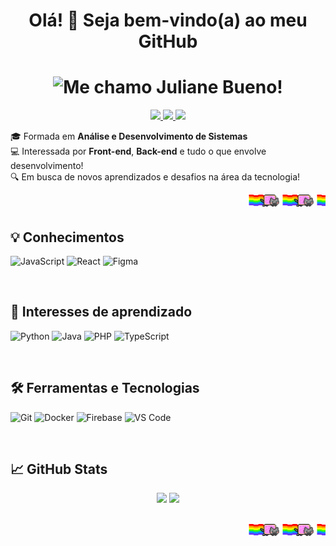 <h1 align="center">Olá! 👋 Seja bem-vindo(a) ao meu GitHub</h1>

<h1 align="center">
  <img src="https://readme-typing-svg.demolab.com?font=Fira+Code&duration=2500&pause=1000&center=true&vCenter=true&multiline=true&width=500&lines=Me+chamo+Juliane+Bueno!;" alt="Me chamo Juliane Bueno!" />
</h1>

<p align="center">
  <a href="https://julianebueno.vercel.app/" target="_blank">
    <img src="https://img.shields.io/badge/Portf%C3%B3lio-000?style=for-the-badge&logo=vercel&logoColor=white" />
  </a>
  <a href="https://www.linkedin.com/in/julianebueno1/" target="_blank">
    <img src="https://img.shields.io/badge/LinkedIn-0A66C2?style=for-the-badge&logo=linkedin&logoColor=white" />
  </a>
  <a href="mailto:julianebueno1@gmail.com">
    <img src="https://img.shields.io/badge/E--mail-D14836?style=for-the-badge&logo=gmail&logoColor=white" />
  </a>
</p>

🎓 Formada em **Análise e Desenvolvimento de Sistemas**  
💻 Interessada por **Front-end**, **Back-end** e tudo o que envolve desenvolvimento!  
🔍 Em busca de novos aprendizados e desafios na área da tecnologia!

<p align="center">
  <marquee>
    <img src="nyancat.gif" height="20px" />
    <img src="nyancat.gif" height="20px" />
    <img src="nyancat.gif" height="20px" />
    <img src="nyancat.gif" height="20px" />
    <img src="nyancat.gif" height="20px" />
    <img src="nyancat.gif" height="20px" />
    <img src="nyancat.gif" height="20px" />
    <img src="nyancat.gif" height="20px" />
    <img src="nyancat.gif" height="20px" />
    <img src="nyancat.gif" height="20px" />
  </marquee>
</p>

## 💡 Conhecimentos

![JavaScript](https://img.shields.io/badge/JavaScript-F7DF1E?style=for-the-badge&logo=javascript&logoColor=000)
![React](https://img.shields.io/badge/React-20232A?style=for-the-badge&logo=react&logoColor=61DAFB)
![Figma](https://img.shields.io/badge/Figma-F24E1E?style=for-the-badge&logo=figma&logoColor=fff)

<br>

## 🧠 Interesses de aprendizado

![Python](https://img.shields.io/badge/Python-3776AB?style=for-the-badge&logo=python&logoColor=fff)
![Java](https://img.shields.io/badge/Java-007396?style=for-the-badge&logo=java&logoColor=white)
![PHP](https://img.shields.io/badge/PHP-777BB4?style=for-the-badge&logo=php&logoColor=fff)
![TypeScript](https://img.shields.io/badge/TypeScript-3178C6?style=for-the-badge&logo=typescript&logoColor=fff)

<br>

## 🛠️ Ferramentas e Tecnologias

![Git](https://img.shields.io/badge/Git-F05032?style=for-the-badge&logo=git&logoColor=fff)
![Docker](https://img.shields.io/badge/Docker-2496ED?style=for-the-badge&logo=docker&logoColor=fff)
![Firebase](https://img.shields.io/badge/Firebase-FFCA28?style=for-the-badge&logo=firebase&logoColor=000)
![VS Code](https://img.shields.io/badge/VS%20Code-007ACC?style=for-the-badge&logo=visual-studio-code&logoColor=fff)

<br>

## 📈 GitHub Stats

<div align="center">
  <img height="180em" src="https://github-readme-stats.vercel.app/api?username=julianebueno&show_icons=true&theme=radical&hide_title=true&bg_color=00000033&text_color=eeeeff&hide_border=true" />
  <img height="180em" src="https://github-readme-stats.vercel.app/api/top-langs/?username=julianebueno&include_all_commits=true&layout=compact&theme=radical&bg_color=00000033&text_color=eeeeff&hide_border=true" />
</div>

<br>

<p align="center">
  <marquee>
    <img src="nyancat.gif" height="20px" />
    <img src="nyancat.gif" height="20px" />
    <img src="nyancat.gif" height="20px" />
    <img src="nyancat.gif" height="20px" />
    <img src="nyancat.gif" height="20px" />
    <img src="nyancat.gif" height="20px" />
    <img src="nyancat.gif" height="20px" />
    <img src="nyancat.gif" height="20px" />
    <img src="nyancat.gif" height="20px" />
    <img src="nyancat.gif" height="20px" />
  </marquee>
</p>
